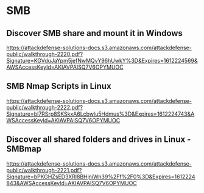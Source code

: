 # SMB

## Discover SMB share and mount it in Windows 

https://attackdefense-solutions-docs.s3.amazonaws.com/attackdefense-public/walkthrough-2220.pdf?Signature=KGVduJaYpm5jefNwMQvY96hUwkY%3D&Expires=1612224569&AWSAccessKeyId=AKIAVPAISQ7V6OPYMUOC 


## SMB Nmap Scripts in Linux 

https://attackdefense-solutions-docs.s3.amazonaws.com/attackdefense-public/walkthrough-2222.pdf?Signature=bl7RSrp8SKSkxA6Lcbwlu5Hdmus%3D&Expires=1612224743&AWSAccessKeyId=AKIAVPAISQ7V6OPYMUOC 


## Discover all shared folders and drives in Linux - SMBmap

https://attackdefense-solutions-docs.s3.amazonaws.com/attackdefense-public/walkthrough-2221.pdf?Signature=bPKGHZsED3XRl8BHjniWn39%2Ff%2F0%3D&Expires=1612224843&AWSAccessKeyId=AKIAVPAISQ7V6OPYMUOC 

